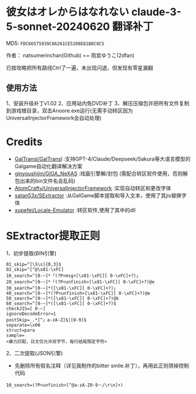 # 彼女はオレからはなれない claude-3-5-sonnet-20240620 翻译补丁 

MD5: `FDC66575939C0A261CE5208E81B8C8C5`

作者： natsumerinchan(Github) == 雨宮ゆうこ(2dfan)

已按攻略把所有路线Ctrl了一遍，未出现闪退，但发现有零星漏翻

## 使用方法
1、安装升级补丁v1.02
2、应用站内免DVD补丁
3、解压压缩包并把所有文件复制到游戏根目录，双击Anoore.exe运行(无需手动转区因为UniversalInjectorFramework会自动处理)

# Credits

- [GalTransl/GalTransl](https://github.com/GalTransl/GalTransl.git) :支持GPT-4/Claude/Deepseek/Sakura等大语言模型的Galgame自动化翻译解决方案
- [ginyoushijin/GIGA_NeXAS](https://github.com/ginyoushijin/GIGA_NeXAS.git) :戏画引擎解/封包 (需配合转区软件使用，否则解包出来的bin文件名会乱码)
- [AtomCrafty/UniversalInjectorFramework](https://github.com/AtomCrafty/UniversalInjectorFramework.git) :实现自动转区和更改字体
- [satan53x/SExtractor](https://github.com/satan53x/SExtractor.git) :从GalGame脚本提取和导入文本，使用了其jis替换字体
- [xupefei/Locale-Emulator](https://github.com/xupefei/Locale-Emulator.git) :转区软件,使用了其中的dll

# SExtractor提取正则
1、初步提取(BIN引擎)
```
01_skip=^[\S\s]{0,3}$
02_skip=^[^@\x81-\xFC]
10_search=^[0-~]*「(?P<msg>[\x81-\xFC][ 0-\xFC]+?)」
20_search=^[0-~]*「(?P<unfinish>[\x81-\xFC][ 0-\xFC]+?)@e
30_search=^[0-~]*([\x81-\xFC][ 0-\xFC]+?)」
40_search=^[0-~]*(?P<unfinish>[\x81-\xFC][ 0-\xFC]+?)@e
50_search=^[0-~]*([\x81-\xFC][ 0-\xFC]+?)@k
60_search=^[0-~]*([\x81-\xFC][ 0-\xFC]+?)$
checkJIS=[ 0-~]
ignoreDecodeError=1
postSkip=_.*[^」a-zA-Z]$|[0-9]$
separate=\x00
struct=para
sample=
<暴力匹配，日文仅允许双字节，每行结尾限定字符>
```
2、二次提取(JSON引擎)
- 先删除所有假名注释（详见我制作的bitter smile.补丁），再用此正则筛掉控制代码
```
10_search=(?P<unfinish>[^@a-zA-Z0-9－/\r\n]+)
```
